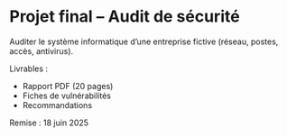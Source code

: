 # Projet final – Audit de sécurité

Auditer le système informatique d’une entreprise fictive (réseau, postes, accès, antivirus).

Livrables :
- Rapport PDF (20 pages)
- Fiches de vulnérabilités
- Recommandations

Remise : 18 juin 2025
